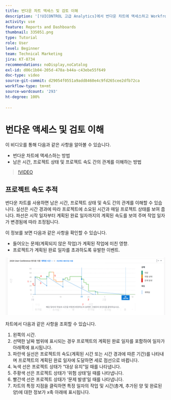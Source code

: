 ```yaml
---
title: 번다운 차트 액세스 및 검토 이해
description: '[!UICONTROL 고급 Analytics]에서 번다운 차트에 액세스하고 Workfront에서 남은 시간, 프로젝트 상태 및 프로젝트 속도 간의 관계를 이해하는 방법을 알아봅니다.'
activity: use
feature: Reports and Dashboards
thumbnail: 335051.png
type: Tutorial
role: User
level: Beginner
team: Technical Marketing
jira: KT-8734
recommendations: noDisplay,noCatalog
exl-id: d06c1b04-205d-478a-b44a-c43ebe55f649
doc-type: video
source-git-commit: d29054f0551a9add8460e4c9fd265cee2dfb72ca
workflow-type: tm+mt
source-wordcount: '293'
ht-degree: 100%

---
```


# 번다운 액세스 및 검토 이해

이 비디오를 통해 다음과 같은 사항을 알아볼 수 있습니다.

* 번다운 차트에 액세스하는 방법
* 남은 시간, 프로젝트 상태 및 프로젝트 속도 간의 관계를 이해하는 방법

>[!VIDEO](https://video.tv.adobe.com/v/335051/?quality=12&learn=on)

## 프로젝트 속도 추적

번다운 차트를 사용하면 남은 시간, 프로젝트 상태 및 속도 간의 관계를 이해할 수 있습니다. 실선은 시간 경과에 따라 프로젝트에 소요된 시간과 매일 프로젝트 상태를 보여 줍니다. 파선은 시작 일자부터 계획된 완료 일자까지의 계획된 속도를 보여 주며 작업 일자가 변경됨에 따라 조정됩니다.

이 정보를 보면 다음과 같은 사항을 확인할 수 있습니다.

* 들어오는 문제(계획되지 않은 작업)가 계획된 작업에 미친 영향.
* 프로젝트가 계획된 완료 일자를 초과하도록 유발한 이벤트.

![아래 글머리 기호에 설명된 영역에 숫자가 있는 번다운 차트를 보여 주는 이미지](assets/section-2-9.png)

차트에서 다음과 같은 사항을 조회할 수 있습니다.

1. 왼쪽의 시간.
1. 선택한 날짜 범위에 표시되는 경우 프로젝트의 계획된 완료 일자를 포함하여 일자가 아래쪽에 표시됩니다.
1. 파란색 실선은 프로젝트의 속도(계획된 시간 또는 시간 경과에 따른 기간)를 나타내며 프로젝트의 계획된 완료 일자에 도달하면 세로 점선으로 바뀝니다.
1. 녹색 선은 프로젝트 상태가 “대상 유지”일 때를 나타냅니다.
1. 주황색 선은 프로젝트 상태가 ‘위험 상태’일 때를 나타냅니다.
1. 빨간색 선은 프로젝트 상태가 ‘문제 발생’일 때를 나타냅니다.
1. 차트의 특정 지점을 클릭하면 특정 일자의 작업 및 시간(총계, 추가된 양 및 완료된 양)에 대한 정보가 x축 아래에 표시됩니다.
